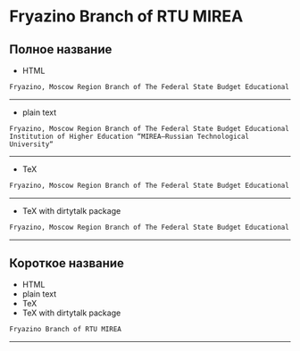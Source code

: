 



# Fryazino Branch of RTU MIREA

## Полное название

- HTML


```html
Fryazino, Moscow Region Branch of The Federal State Budget Educational Institution of Higher Education “MIREA&mdash;Russian Technological University“
```

---
- plain text


```text
Fryazino, Moscow Region Branch of The Federal State Budget Educational Institution of Higher Education “MIREA—Russian Technological University“
```

---
- TeX


```tex
Fryazino, Moscow Region Branch of The Federal State Budget Educational Institution of Higher Education “MIREA---Russian Technological University“
```

---
- TeX with dirtytalk package


```tex
Fryazino, Moscow Region Branch of The Federal State Budget Educational Institution of Higher Education }MIREA---Russian Technological University}
```

---
## Короткое название

- HTML
- plain text
- TeX
- TeX with dirtytalk package


```html
Fryazino Branch of RTU MIREA
```

---
